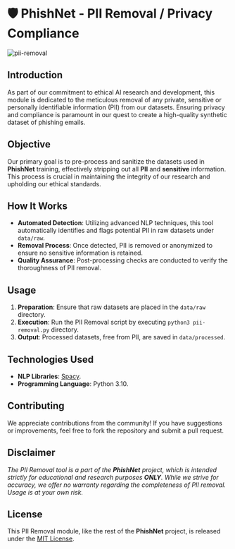 # 🛡️ PhishNet - PII Removal / Privacy Compliance

![pii-removal](https://github.com/sirlolcat/PhishNet/assets/85698684/279c7efc-b716-4122-bed7-13a6577df4d9)


## Introduction

As part of our commitment to ethical AI research and development, this module is dedicated to the meticulous removal of any private, sensitive or personally identifiable information (PII) from our datasets. Ensuring privacy and compliance is paramount in our quest to create a high-quality synthetic dataset of phishing emails.

## Objective

Our primary goal is to pre-process and sanitize the datasets used in **PhishNet** training, effectively stripping out all **PII** and **sensitive** information. This process is crucial in maintaining the integrity of our research and upholding our ethical standards.

## How It Works

- **Automated Detection**: Utilizing advanced NLP techniques, this tool automatically identifies and flags potential PII in raw datasets under `data/raw`.
- **Removal Process**: Once detected, PII is removed or anonymized to ensure no sensitive information is retained.
- **Quality Assurance**: Post-processing checks are conducted to verify the thoroughness of PII removal.

## Usage

1. **Preparation**: Ensure that raw datasets are placed in the `data/raw` directory.
2. **Execution**: Run the PII Removal script by executing `python3 pii-removal.py` directory.
3. **Output**: Processed datasets, free from PII, are saved in `data/processed`.

## Technologies Used

- **NLP Libraries**: [Spacy](https://spacy.io/).
- **Programming Language**: Python 3.10.

## Contributing

We appreciate contributions from the community! If you have suggestions or improvements, feel free to fork the repository and submit a pull request.

## Disclaimer

*The PII Removal tool is a part of the **PhishNet** project, which is intended strictly for educational and research purposes **ONLY**. While we strive for accuracy, we offer no warranty regarding the completeness of PII removal. Usage is at your own risk.*

## License

This PII Removal module, like the rest of the **PhishNet** project, is released under the [MIT License](LICENSE).
